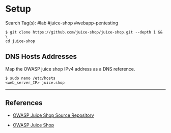 # Setup

Search Tag(s): #lab #juice-shop #webapp-pentesting

```
$ git clone https://github.com/juice-shop/juice-shop.git --depth 1 && \
cd juice-shop
```

## DNS Hosts Addresses

Map the OWASP juice shop IPv4 address as a DNS reference.

```
$ sudo nano /etc/hosts
<web_server_IP> juice.shop
```

---
## References

- [OWASP Juice Shop Source Repository](https://github.com/juice-shop/juice-shop)

- [OWASP Juice Shop](https://pwning.owasp-juice.shop/)